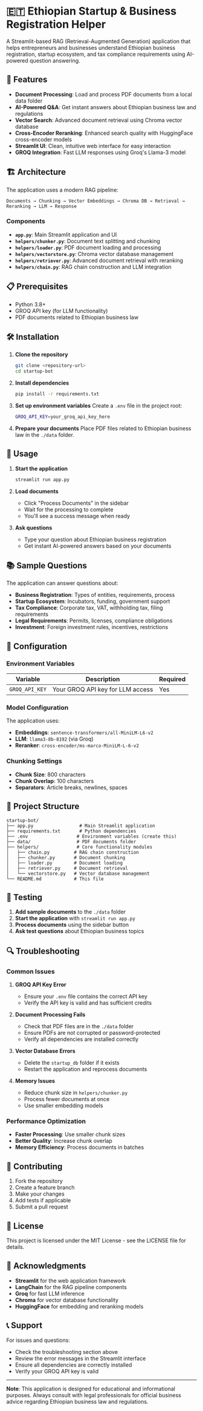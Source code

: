 # 🇪🇹 Ethiopian Startup & Business Registration Helper

A Streamlit-based RAG (Retrieval-Augmented Generation) application that helps entrepreneurs and businesses understand Ethiopian business registration, startup ecosystem, and tax compliance requirements using AI-powered question answering.

## 🚀 Features

- **Document Processing**: Load and process PDF documents from a local data folder
- **AI-Powered Q&A**: Get instant answers about Ethiopian business law and regulations
- **Vector Search**: Advanced document retrieval using Chroma vector database
- **Cross-Encoder Reranking**: Enhanced search quality with HuggingFace cross-encoder models
- **Streamlit UI**: Clean, intuitive web interface for easy interaction
- **GROQ Integration**: Fast LLM responses using Groq's Llama-3 model

## 🏗️ Architecture

The application uses a modern RAG pipeline:

```
Documents → Chunking → Vector Embeddings → Chroma DB → Retrieval → Reranking → LLM → Response
```

### Components

- **`app.py`**: Main Streamlit application and UI
- **`helpers/chunker.py`**: Document text splitting and chunking
- **`helpers/loader.py`**: PDF document loading and processing
- **`helpers/vectorstore.py`**: Chroma vector database management
- **`helpers/retriever.py`**: Advanced document retrieval with reranking
- **`helpers/chain.py`**: RAG chain construction and LLM integration

## 📋 Prerequisites

- Python 3.8+
- GROQ API key (for LLM functionality)
- PDF documents related to Ethiopian business law

## 🛠️ Installation

1. **Clone the repository**
   ```bash
   git clone <repository-url>
   cd startup-bot
   ```

2. **Install dependencies**
   ```bash
   pip install -r requirements.txt
   ```

3. **Set up environment variables**
   Create a `.env` file in the project root:
   ```bash
   GROQ_API_KEY=your_groq_api_key_here
   ```

4. **Prepare your documents**
   Place PDF files related to Ethiopian business law in the `./data` folder.

## 🚀 Usage

1. **Start the application**
   ```bash
   streamlit run app.py
   ```

2. **Load documents**
   - Click "Process Documents" in the sidebar
   - Wait for the processing to complete
   - You'll see a success message when ready

3. **Ask questions**
   - Type your question about Ethiopian business registration
   - Get instant AI-powered answers based on your documents

## 📚 Sample Questions

The application can answer questions about:

- **Business Registration**: Types of entities, requirements, process
- **Startup Ecosystem**: Incubators, funding, government support
- **Tax Compliance**: Corporate tax, VAT, withholding tax, filing requirements
- **Legal Requirements**: Permits, licenses, compliance obligations
- **Investment**: Foreign investment rules, incentives, restrictions

## 🔧 Configuration

### Environment Variables

| Variable | Description | Required |
|----------|-------------|----------|
| `GROQ_API_KEY` | Your GROQ API key for LLM access | Yes |

### Model Configuration

The application uses:
- **Embeddings**: `sentence-transformers/all-MiniLM-L6-v2`
- **LLM**: `llama3-8b-8192` (via Groq)
- **Reranker**: `cross-encoder/ms-marco-MiniLM-L-6-v2`

### Chunking Settings

- **Chunk Size**: 800 characters
- **Chunk Overlap**: 100 characters
- **Separators**: Article breaks, newlines, spaces

## 📁 Project Structure

```
startup-bot/
├── app.py                 # Main Streamlit application
├── requirements.txt       # Python dependencies
├── .env                  # Environment variables (create this)
├── data/                 # PDF documents folder
├── helpers/              # Core functionality modules
│   ├── chain.py         # RAG chain construction
│   ├── chunker.py       # Document chunking
│   ├── loader.py        # Document loading
│   ├── retriever.py     # Document retrieval
│   └── vectorstore.py   # Vector database management
└── README.md            # This file
```

## 🧪 Testing

1. **Add sample documents** to the `./data` folder
2. **Start the application** with `streamlit run app.py`
3. **Process documents** using the sidebar button
4. **Ask test questions** about Ethiopian business topics

## 🔍 Troubleshooting

### Common Issues

1. **GROQ API Key Error**
   - Ensure your `.env` file contains the correct API key
   - Verify the API key is valid and has sufficient credits

2. **Document Processing Fails**
   - Check that PDF files are in the `./data` folder
   - Ensure PDFs are not corrupted or password-protected
   - Verify all dependencies are installed correctly

3. **Vector Database Errors**
   - Delete the `startup_db` folder if it exists
   - Restart the application and reprocess documents

4. **Memory Issues**
   - Reduce chunk size in `helpers/chunker.py`
   - Process fewer documents at once
   - Use smaller embedding models

### Performance Optimization

- **Faster Processing**: Use smaller chunk sizes
- **Better Quality**: Increase chunk overlap
- **Memory Efficiency**: Process documents in batches

## 🤝 Contributing

1. Fork the repository
2. Create a feature branch
3. Make your changes
4. Add tests if applicable
5. Submit a pull request

## 📄 License

This project is licensed under the MIT License - see the LICENSE file for details.

## 🙏 Acknowledgments

- **Streamlit** for the web application framework
- **LangChain** for the RAG pipeline components
- **Groq** for fast LLM inference
- **Chroma** for vector database functionality
- **HuggingFace** for embedding and reranking models

## 📞 Support

For issues and questions:
- Check the troubleshooting section above
- Review the error messages in the Streamlit interface
- Ensure all dependencies are correctly installed
- Verify your GROQ API key is valid

---

**Note**: This application is designed for educational and informational purposes. Always consult with legal professionals for official business advice regarding Ethiopian business law and regulations.
